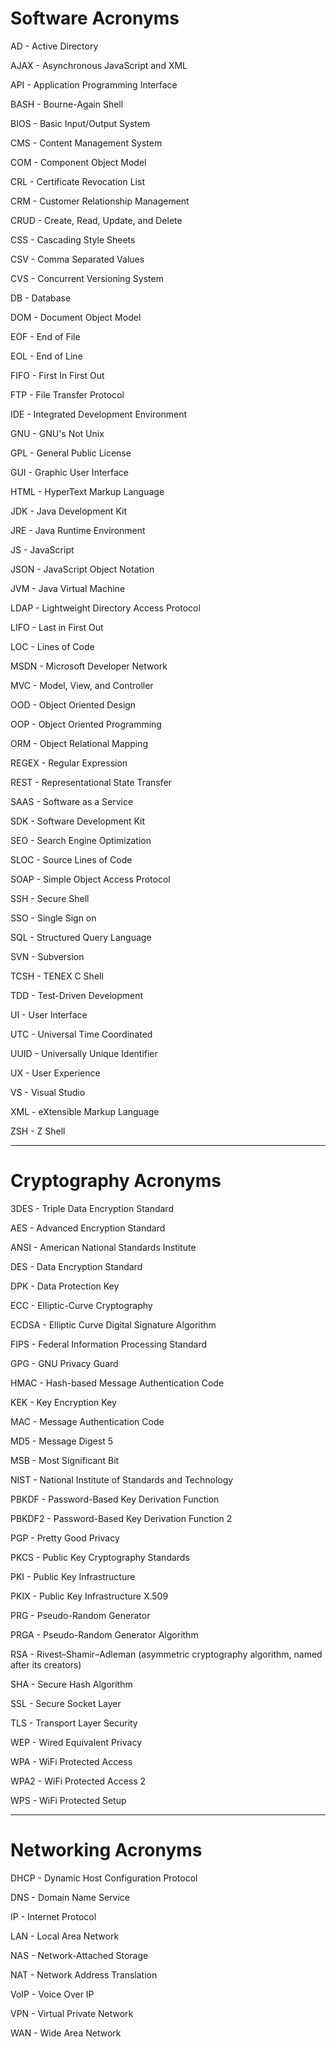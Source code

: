 # Software Acronyms

AD - Active Directory

AJAX - Asynchronous JavaScript and XML

API - Application Programming Interface

BASH - Bourne-Again Shell

BIOS - Basic Input/Output System

CMS - Content Management System

COM - Component Object Model

CRL - Certificate Revocation List

CRM - Customer Relationship Management

CRUD - Create, Read, Update, and Delete

CSS - Cascading Style Sheets

CSV - Comma Separated Values

CVS - Concurrent Versioning System

DB - Database

DOM - Document Object Model

EOF - End of File

EOL - End of Line

FIFO - First In First Out

FTP - File Transfer Protocol

IDE - Integrated Development Environment

GNU - GNU's Not Unix

GPL - General Public License

GUI - Graphic User Interface

HTML - HyperText Markup Language

JDK - Java Development Kit

JRE - Java Runtime Environment

JS - JavaScript

JSON - JavaScript Object Notation

JVM - Java Virtual Machine

LDAP - Lightweight Directory Access Protocol

LIFO - Last in First Out

LOC - Lines of Code

MSDN - Microsoft Developer Network

MVC - Model, View, and Controller

OOD - Object Oriented Design

OOP - Object Oriented Programming

ORM - Object Relational Mapping

REGEX - Regular Expression

REST - Representational State Transfer

SAAS - Software as a Service

SDK - Software Development Kit

SEO - Search Engine Optimization

SLOC - Source Lines of Code

SOAP - Simple Object Access Protocol

SSH - Secure Shell

SSO - Single Sign on

SQL - Structured Query Language

SVN - Subversion

TCSH - TENEX C Shell

TDD - Test-Driven Development

UI - User Interface

UTC - Universal Time Coordinated

UUID - Universally Unique Identifier

UX - User Experience

VS - Visual Studio

XML - eXtensible Markup Language

ZSH - Z Shell

---

# Cryptography Acronyms

3DES - Triple Data Encryption Standard

AES - Advanced Encryption Standard

ANSI - American National Standards Institute

DES - Data Encryption Standard

DPK - Data Protection Key

ECC - Elliptic-Curve Cryptography

ECDSA - Elliptic Curve Digital Signature Algorithm

FIPS - Federal Information Processing Standard

GPG - GNU Privacy Guard

HMAC - Hash-based Message Authentication Code

KEK - Key Encryption Key

MAC - Message Authentication Code

MD5 - Message Digest 5

MSB - Most Significant Bit

NIST - National Institute of Standards and Technology

PBKDF - Password-Based Key Derivation Function

PBKDF2 - Password-Based Key Derivation Function 2

PGP - Pretty Good Privacy

PKCS - Public Key Cryptography Standards

PKI - Public Key Infrastructure

PKIX - Public Key Infrastructure X.509

PRG - Pseudo-Random Generator

PRGA - Pseudo-Random Generator Algorithm

RSA - Rivest–Shamir–Adleman (asymmetric cryptography algorithm, named after its creators)

SHA - Secure Hash Algorithm

SSL - Secure Socket Layer

TLS - Transport Layer Security

WEP - Wired Equivalent Privacy

WPA - WiFi Protected Access

WPA2 - WiFi Protected Access 2

WPS - WiFi Protected Setup

---

# Networking Acronyms

DHCP - Dynamic Host Configuration Protocol

DNS - Domain Name Service

IP - Internet Protocol

LAN - Local Area Network

NAS - Network-Attached Storage

NAT - Network Address Translation

VoIP - Voice Over IP

VPN - Virtual Private Network

WAN - Wide Area Network
